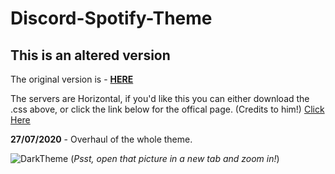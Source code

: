 # Discord-Spotify-Theme


## This is an altered version
The original version is - [**HERE**](https://github.com/CapnKitten/Spotify-Discord)

The servers are Horizontal, if you'd like this you can either download the .css above, or click the link below for the offical page.
(Credits to him!)
[Click Here](https://betterdiscordlibrary.com/themes/Horizontal%20Server%20List)

**27/07/2020** - Overhaul of the whole theme.




![DarkTheme](https://i.imgur.com/bLum6R8.jpg "Hawt")
(*Psst, open that picture in a new tab and zoom in!*)


